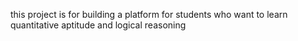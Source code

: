 this project is for building a platform for students who want to learn quantitative aptitude and logical reasoning
